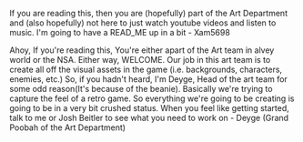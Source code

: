If you are reading this, then you are (hopefully) part of the Art Department and (also hopefully) not here to just watch youtube videos and listen to music. I'm going to have a READ_ME up in a bit - Xam5698

Ahoy, If you're reading this, You're either apart of the Art team in alvey world or the NSA. Either way, WELCOME.  Our job in this art team is to create all off the visual assets in the game (i.e. backgrounds, characters, enemies, etc.) So, if you hadn't heard, I'm Deyge, Head of the art team for some odd reason(It's because of the beanie).  Basically we're trying to capture the feel of a retro game.  So everything we're going to be creating is going to be in a very bit crushed status.  When you feel like getting started, talk to me or Josh Beitler to see what you need to work on - Deyge (Grand Poobah of the Art Department) 
